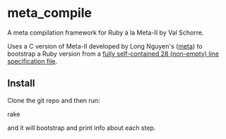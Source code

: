 meta_compile
============

A meta compilation framework for Ruby à la Meta-II by Val Schorre. 

Uses a C version of Meta-II developed by Long Nguyen's ([meta](https://github.com/impeachgod/meta)) to bootstrap a Ruby version from a [fully self-contained 28 (non-empty) line specification file](https://raw.github.com/robertfeldt/meta_compile/master/bootstrap/meta_for_ruby.txt).

Install
-------

Clone the git repo and then run:

  rake

and it will bootstrap and print info about each step.
